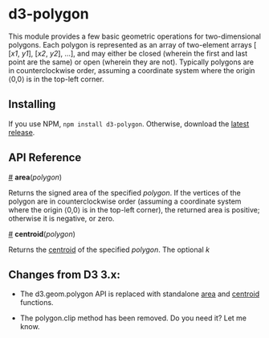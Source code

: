 # d3-polygon

This module provides a few basic geometric operations for two-dimensional polygons. Each polygon is represented as an array of two-element arrays [​[<i>x1</i>, <i>y1</i>], [<i>x2</i>, <i>y2</i>], …], and may either be closed (wherein the first and last point are the same) or open (wherein they are not). Typically polygons are in counterclockwise order, assuming a coordinate system where the origin ⟨0,0⟩ is in the top-left corner.

## Installing

If you use NPM, `npm install d3-polygon`. Otherwise, download the [latest release](https://github.com/d3/d3-polygon/releases/latest).

## API Reference

<a href="#area" name="area">#</a> <b>area</b>(<i>polygon</i>)

Returns the signed area of the specified *polygon*. If the vertices of the polygon are in counterclockwise order (assuming a coordinate system where the origin ⟨0,0⟩ is in the top-left corner), the returned area is positive; otherwise it is negative, or zero.

<a href="#centroid" name="centroid">#</a> <b>centroid</b>(<i>polygon</i>)

Returns the [centroid](https://en.wikipedia.org/wiki/Centroid) of the specified *polygon*. The optional *k*

## Changes from D3 3.x:

* The d3.geom.polygon API is replaced with standalone [area](#area) and [centroid](#centroid) functions.

* The polygon.clip method has been removed. Do you need it? Let me know.
